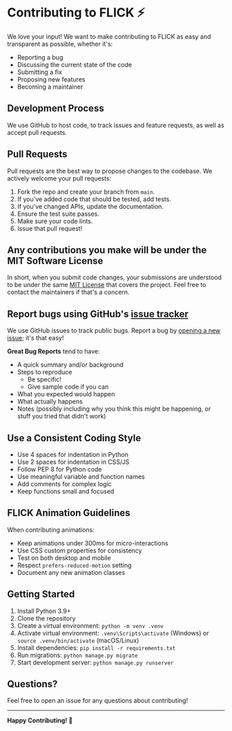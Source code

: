 # Contributing to FLICK ⚡

We love your input! We want to make contributing to FLICK as easy and transparent as possible, whether it's:

- Reporting a bug
- Discussing the current state of the code
- Submitting a fix
- Proposing new features
- Becoming a maintainer

## Development Process

We use GitHub to host code, to track issues and feature requests, as well as accept pull requests.

## Pull Requests

Pull requests are the best way to propose changes to the codebase. We actively welcome your pull requests:

1. Fork the repo and create your branch from `main`.
2. If you've added code that should be tested, add tests.
3. If you've changed APIs, update the documentation.
4. Ensure the test suite passes.
5. Make sure your code lints.
6. Issue that pull request!

## Any contributions you make will be under the MIT Software License

In short, when you submit code changes, your submissions are understood to be under the same [MIT License](http://choosealicense.com/licenses/mit/) that covers the project. Feel free to contact the maintainers if that's a concern.

## Report bugs using GitHub's [issue tracker](https://github.com/yourusername/FLICK/issues)

We use GitHub issues to track public bugs. Report a bug by [opening a new issue](https://github.com/yourusername/FLICK/issues/new); it's that easy!

**Great Bug Reports** tend to have:

- A quick summary and/or background
- Steps to reproduce
  - Be specific!
  - Give sample code if you can
- What you expected would happen
- What actually happens
- Notes (possibly including why you think this might be happening, or stuff you tried that didn't work)

## Use a Consistent Coding Style

* Use 4 spaces for indentation in Python
* Use 2 spaces for indentation in CSS/JS
* Follow PEP 8 for Python code
* Use meaningful variable and function names
* Add comments for complex logic
* Keep functions small and focused

## FLICK Animation Guidelines

When contributing animations:

- Keep animations under 300ms for micro-interactions
- Use CSS custom properties for consistency
- Test on both desktop and mobile
- Respect `prefers-reduced-motion` setting
- Document any new animation classes

## Getting Started

1. Install Python 3.9+
2. Clone the repository
3. Create a virtual environment: `python -m venv .venv`
4. Activate virtual environment: `.venv\Scripts\activate` (Windows) or `source .venv/bin/activate` (macOS/Linux)
5. Install dependencies: `pip install -r requirements.txt`
6. Run migrations: `python manage.py migrate`
7. Start development server: `python manage.py runserver`

## Questions?

Feel free to open an issue for any questions about contributing!

---

**Happy Contributing! 🎉**